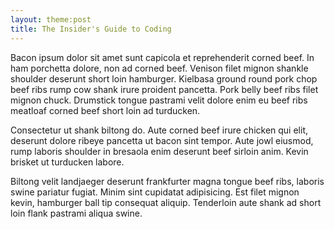 ```yaml
---
layout: theme:post
title: The Insider's Guide to Coding
---
```


Bacon ipsum dolor sit amet sunt capicola et reprehenderit corned beef. In ham porchetta dolore, non ad corned beef. Venison filet mignon shankle shoulder deserunt short loin hamburger. Kielbasa ground round pork chop beef ribs rump cow shank irure proident pancetta. Pork belly beef ribs filet mignon chuck. Drumstick tongue pastrami velit dolore enim eu beef ribs meatloaf corned beef short loin ad turducken.


Consectetur ut shank biltong do. Aute corned beef irure chicken qui elit, deserunt dolore ribeye pancetta ut bacon sint tempor. Aute jowl eiusmod, rump laboris shoulder in bresaola enim deserunt beef sirloin anim. Kevin brisket ut turducken labore.

Biltong velit landjaeger deserunt frankfurter magna tongue beef ribs, laboris swine pariatur fugiat. Minim sint cupidatat adipisicing. Est filet mignon kevin, hamburger ball tip consequat aliquip. Tenderloin aute shank ad short loin flank pastrami aliqua swine.
